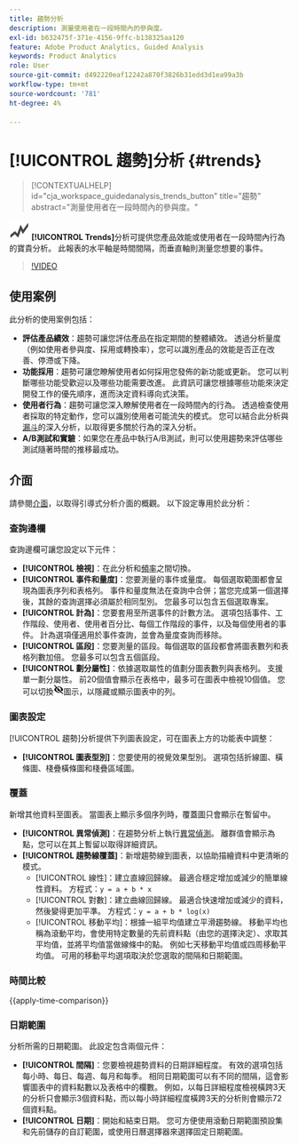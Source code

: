 ```yaml
---
title: 趨勢分析
description: 測量使用者在一段時間內的參與度。
exl-id: b632475f-371e-4156-9ffc-b138325aa120
feature: Adobe Product Analytics, Guided Analysis
keywords: Product Analytics
role: User
source-git-commit: d492220eaf12242a870f3826b31edd3d1ea99a3b
workflow-type: tm+mt
source-wordcount: '781'
ht-degree: 4%

---
```


# [!UICONTROL 趨勢]分析 {#trends}

<!-- markdownlint-disable MD034 -->

>[!CONTEXTUALHELP]
>id="cja_workspace_guidedanalysis_trends_button"
>title="趨勢"
>abstract="測量使用者在一段時間內的參與度。"

<!-- markdownlint-enable MD034 -->

![GraphTrend](/help/assets/icons/GraphTrend.svg) **[!UICONTROL Trends]**&#x200B;分析可提供您產品效能或使用者在一段時間內行為的寶貴分析。 此報表的水平軸是時間間隔，而垂直軸則測量您想要的事件。

>[!VIDEO](https://video.tv.adobe.com/v/3421666/?learn=on)

## 使用案例

此分析的使用案例包括：

* **評估產品績效**：趨勢可讓您評估產品在指定期間的整體績效。 透過分析量度（例如使用者參與度、採用或轉換率），您可以識別產品的效能是否正在改善、停滯或下降。
* **功能採用**：趨勢可讓您瞭解使用者如何採用您發佈的新功能或更新。 您可以判斷哪些功能受歡迎以及哪些功能需要改進。 此資訊可讓您根據哪些功能來決定開發工作的優先順序，進而決定資料導向式決策。
* **使用者行為**：趨勢可讓您深入瞭解使用者在一段時間內的行為。 透過檢查使用者採取的特定動作，您可以識別使用者可能流失的模式。 您可以結合此分析與[漏斗](funnel.md)的深入分析，以取得更多關於行為的深入分析。
* **A/B測試和實驗**：如果您在產品中執行A/B測試，則可以使用趨勢來評估哪些測試隨著時間的推移最成功。

## 介面

請參閱[介面](../overview.md#interface)，以取得引導式分析介面的概觀。 以下設定專用於此分析：

### 查詢邊欄

查詢邊欄可讓您設定以下元件：

* **[!UICONTROL 檢視]**：在此分析和[頻率](frequency.md)之間切換。
* **[!UICONTROL 事件和量度]**：您要測量的事件或量度。 每個選取範圍都會呈現為圖表序列和表格列。 事件和量度無法在查詢中合併；當您完成第一個選擇後，其餘的查詢選擇必須屬於相同型別。 您最多可以包含五個選取專案。
* **[!UICONTROL 計為]**：您要套用至所選事件的計數方法。 選項包括事件、工作階段、使用者、使用者百分比、每個工作階段的事件，以及每個使用者的事件。 計為選項僅適用於事件查詢，並會為量度查詢而移除。
* **[!UICONTROL 區段]**：您要測量的區段。每個選取的區段都會將圖表數列和表格列數加倍。 您最多可以包含五個區段。
* **[!UICONTROL 劃分屬性]**：依據選取屬性的值劃分圖表數列與表格列。 支援單一劃分屬性。 前20個值會顯示在表格中，最多可在圖表中檢視10個值。 您可以切換![顯示隱藏圖示](../assets/hide-in-chart.png)圖示，以隱藏或顯示圖表中的列。

### 圖表設定

[!UICONTROL 趨勢]分析提供下列圖表設定，可在圖表上方的功能表中調整：

* **[!UICONTROL 圖表型別]**：您要使用的視覺效果型別。 選項包括折線圖、橫條圖、棧疊橫條圖和棧疊區域圖。

### 覆蓋

新增其他資料至圖表。 當圖表上顯示多個序列時，覆蓋圖只會顯示在暫留中。

* **[!UICONTROL 異常偵測]**：在趨勢分析上執行[異常偵測](/help/analysis-workspace/c-anomaly-detection/anomaly-detection.md)。 離群值會顯示為點，您可以在其上暫留以取得詳細資訊。
* **[!UICONTROL 趨勢線覆蓋]**：新增趨勢線到圖表，以協助描繪資料中更清晰的模式。
   * [!UICONTROL 線性]：建立直線回歸線。 最適合穩定增加或減少的簡單線性資料。 方程式：`y = a + b * x`
   * [!UICONTROL 對數]：建立曲線回歸線。 最適合快速增加或減少的資料，然後變得更加平準。 方程式：`y = a + b * log(x)`
   * [!UICONTROL 移動平均]：根據一組平均值建立平滑趨勢線。 移動平均也稱為滾動平均，會使用特定數量的先前資料點（由您的選擇決定）、求取其平均值，並將平均值當做線條中的點。 例如七天移動平均值或四周移動平均值。 可用的移動平均選項取決於您選取的間隔和日期範圍。

### 時間比較

{{apply-time-comparison}}


### 日期範圍

分析所需的日期範圍。 此設定包含兩個元件：

* **[!UICONTROL 間隔]**：您要檢視趨勢資料的日期詳細程度。 有效的選項包括每小時、每日、每週、每月和每季。 相同日期範圍可以有不同的間隔，這會影響圖表中的資料點數以及表格中的欄數。 例如，以每日詳細程度檢視橫跨3天的分析只會顯示3個資料點，而以每小時詳細程度橫跨3天的分析則會顯示72個資料點。
* **[!UICONTROL 日期]**：開始和結束日期。 您可方便使用滾動日期範圍預設集和先前儲存的自訂範圍，或使用日曆選擇器來選擇固定日期範圍。


<!--

## Example

See below for an example of the analysis.

![Trends compare](../assets/trends-compare.png)

-->